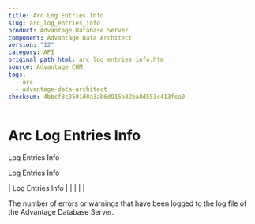 ```yaml
---
title: Arc Log Entries Info
slug: arc_log_entries_info
product: Advantage Database Server
component: Advantage Data Architect
version: "12"
category: API
original_path_html: arc_log_entries_info.htm
source: Advantage CHM
tags:
  - arc
  - advantage-data-architect
checksum: 4bbcf3c8501d0a3ab6d915a32ba8d553c413fea0
---
```


# Arc Log Entries Info

Log Entries Info

Log Entries Info

| Log Entries Info |  |  |  |  |

The number of errors or warnings that have been logged to the log file of the Advantage Database Server.
